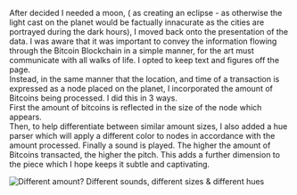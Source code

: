 After decided I needed a moon, ( as creating an eclipse - as otherwise the light cast on the planet would be factually innacurate as the cities are portrayed during the dark hours), I moved back onto the presentation of the data.
I was aware that it was important to convey the information flowing through the Bitcoin Blockchain in a simple manner, for the art must communicate with all walks of life. 
I opted to keep text and figures off the page.  
Instead, in the same manner that the location, and time of a transaction is expressed as a node placed on the planet, 
I incorporated the amount of Bitcoins being processed.  I did this in 3 ways.  
First the amount of bitcoins is reflected in the size of the node which appears.  
Then, to help differentiate between similar amount sizes, I also added a hue parser which will apply a different color to nodes in accordance with the amount processed. 
Finally a sound is played.  The higher the amount of Bitcoins transacted, the higher the pitch.   This adds a further dimension to the piece which I hope keeps it subtle and captivating.

![Different amount? Different sounds, different sizes & different hues](http://i.imgur.com/BhJWd4K.jpg)
